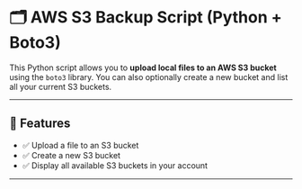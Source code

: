 # 🗂️ AWS S3 Backup Script (Python + Boto3)

This Python script allows you to **upload local files to an AWS S3 bucket** using the `boto3` library. You can also optionally create a new bucket and list all your current S3 buckets.

---

## 📌 Features

- ✅ Upload a file to an S3 bucket
- ✅ Create a new S3 bucket
- ✅ Display all available S3 buckets in your account

---


